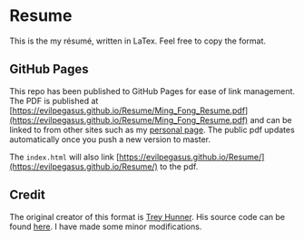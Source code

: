 # Resume
This is the my résumé, written in LaTex. Feel free to copy the format.

## GitHub Pages
This repo has been published to GitHub Pages for ease of link management. The PDF is published at [https://evilpegasus.github.io/Resume/Ming_Fong_Resume.pdf](https://evilpegasus.github.io/Resume/Ming_Fong_Resume.pdf) and can be linked to from other sites such as my [personal page](http://evilpegasus.github.io/). The public pdf updates automatically once you push a new version to master.

The `index.html` will also link [https://evilpegasus.github.io/Resume/](https://evilpegasus.github.io/Resume/) to the pdf.

## Credit
The original creator of this format is [Trey Hunner](https://github.com/treyhunner). His source code can be found [here](https://github.com/treyhunner/resume). I have made some minor modifications.
